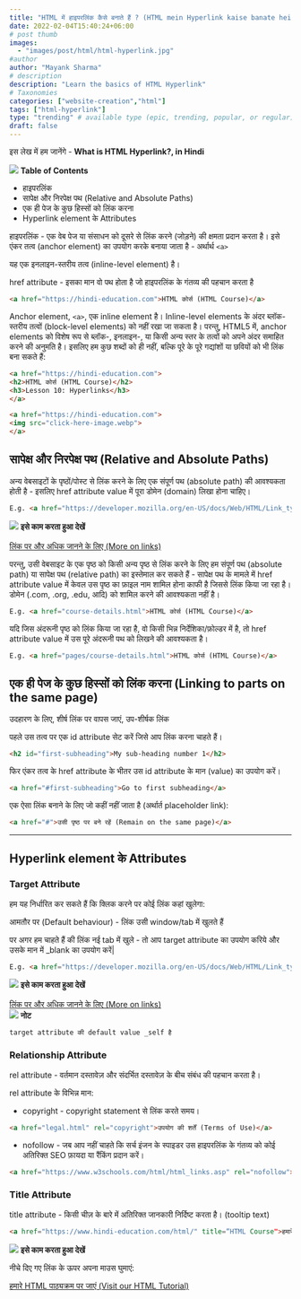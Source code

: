 ```yaml
---
title: "HTML में हाइपरलिंक कैसे बनाते हैं ? (HTML mein Hyperlink kaise banate hein?)"
date: 2022-02-04T15:40:24+06:00
# post thumb
images:
  - "images/post/html/html-hyperlink.jpg"
#author
author: "Mayank Sharma"
# description
description: "Learn the basics of HTML Hyperlink"
# Taxonomies
categories: ["website-creation","html"]
tags: ["html-hyperlink"]
type: "trending" # available type (epic, trending, popular, or regular)
draft: false
---
```


इस लेख में हम जानेंगे - <strong>What is HTML Hyperlink?, in Hindi</strong>

<div class="toc-mak">
<img src="../../../images/pencil.png">
<b>Table of Contents</b>
<ul>
<li>हाइपरलिंक</li>
<li>सापेक्ष और निरपेक्ष पथ (Relative and Absolute Paths)</li>
<li>एक ही पेज के कुछ हिस्सों को लिंक करना</li>
<li>Hyperlink element के Attributes</li>
</ul>
</div>

हाइपरलिंक - एक वेब पेज या संसाधन को दूसरे से लिंक करने (जोड़ने) की क्षमता प्रदान करता है।
इसे एंकर तत्व (anchor element) का उपयोग करके बनाया जाता है - अर्थार्थ `<a>` 

यह एक इनलाइन-स्तरीय तत्व (inline-level element) है।

href attribute - इसका मान वो पथ होता है जो हाइपरलिंक के गंतव्य की पहचान करता है

```html
<a href="https://hindi-education.com">HTML कोर्स (HTML Course)</a>
```

Anchor element, `<a>`, एक inline element है। Inline-level elements के अंदर ब्लॉक-स्तरीय तत्वों (block-level elements) को नहीं रखा जा सकता है। परन्तु, HTML5 में, anchor elements को विशेष रूप से ब्लॉक-, इनलाइन-, या किसी अन्य स्तर के तत्वों को अपने अंदर समाहित करने की अनुमति है। इसलिए हम कुछ शब्दों को ही नहीं, बल्कि पूरे के पूरे गद्यांशों या छवियों को भी लिंक बना सकते हैं:

```html
<a href="https://hindi-education.com">
<h2>HTML कोर्स (HTML Course)</h2>
<h3>Lesson 10: Hyperlinks</h3>
</a>
```

```html
<a href="https://hindi-education.com">
<img src="click-here-image.webp">
</a>
```


## सापेक्ष और निरपेक्ष पथ (Relative and Absolute Paths)

अन्य वेबसाइटों के पृष्ठों/पोस्ट से लिंक करने के लिए एक संपूर्ण पथ (absolute path) की आवश्यकता होती है - इसलिए href attribute value में पूरा डोमेन (domain) लिखा होना चाहिए।

```html
E.g. <a href="https://developer.mozilla.org/en-US/docs/Web/HTML/Link_types">लिंक पर और अधिक जानने के लिए (More on links)</a>
```

<div class="toc-mak">
  <img src="../../../images/pencil.png">
  <b>इसे काम करता हुआ देखें</b><br>

<br>
<a href="https://developer.mozilla.org/en-US/docs/Web/HTML/Link_types" class="mak-link">लिंक पर और अधिक जानने के लिए (More on links)</a>
</div>

परन्तु, उसी वेबसाइट के एक पृष्ठ को किसी अन्य पृष्ठ से लिंक करने के लिए हम संपूर्ण पथ (absolute path) या सापेक्ष पथ (relative path) का इस्तेमाल कर सकते हैं - सापेक्ष पथ के मामले में href attribute value में केवल उस पृष्ठ का फ़ाइल नाम शामिल होना काफी है जिससे लिंक किया जा रहा है। डोमेन (.com, .org, .edu, आदि) को शामिल करने की आवश्यकता नहीं है।

```html
E.g. <a href="course-details.html">HTML कोर्स (HTML Course)</a>
```

यदि जिस अंदरूनी पृष्ठ को लिंक किया जा रहा है, वो किसी भिन्न निर्देशिका/फ़ोल्डर में है, तो href attribute value में उस पूरे अंदरूनी पथ को लिखने की आवश्यकता है।

```html
E.g. <a href="pages/course-details.html">HTML कोर्स (HTML Course)</a>
```


## एक ही पेज के कुछ हिस्सों को लिंक करना (Linking to parts on the same page)

उदहारण के लिए, शीर्ष लिंक पर वापस जाएं, उप-शीर्षक लिंक

पहले उस तत्व पर एक id attribute सेट करें जिसे आप लिंक करना चाहते हैं।

```html
<h2 id="first-subheading">My sub-heading number 1</h2>
```

फिर एंकर तत्व के href attribute के भीतर उस id attribute के मान (value) का उपयोग करें।

```html
<a href="#first-subheading">Go to first subheading</a> 
```

एक ऐसा लिंक बनाने के लिए जो कहीं नहीं जाता है (अर्थार्त placeholder link):

```html
<a href="#">उसी पृष्ठ पर बने रहें (Remain on the same page)</a> 
```

<hr>

## Hyperlink element के Attributes

### Target Attribute

हम यह निर्धारित कर सकते हैं कि क्लिक करने पर कोई लिंक कहां खुलेगा:

आमतौर पर (Default behaviour) - लिंक उसी window/tab में खुलते हैं

पर अगर हम चाहते हैं की लिंक नई tab में खुले - तो आप target attribute का उपयोग करिये और उसके मान में _blank का उपयोग करें| 

```html
E.g. <a href="https://developer.mozilla.org/en-US/docs/Web/HTML/Link_types" target="_blank">लिंक पर अधिक जानकारी (More on links)</a>
```

<div class="toc-mak">
  <img src="../../../images/pencil.png">
  <b>इसे काम करता हुआ देखें</b><br>

<br>
<a href="https://developer.mozilla.org/en-US/docs/Web/HTML/Link_types" target="_blank" class="mak-link">लिंक पर और अधिक जानने के लिए (More on links)</a>
</div>

<div class="toc-mak">
  <img src="../../../images/pencil.png">
  <b>नोट</b><br>

    target attribute की default value _self है
</div>

### Relationship Attribute

rel attribute - वर्तमान दस्तावेज़ और संदर्भित दस्तावेज़ के बीच संबंध की पहचान करता है।

rel attribute के विभिन्न मान: 
* copyright - copyright statement से लिंक करते समय।

```html
<a href="legal.html" rel="copyright">उपयोग की शर्तें (Terms of Use)</a>  
```

* nofollow - जब आप नहीं चाहते कि सर्च इंजन के स्पाइडर उस हाइपरलिंक के गंतव्य को कोई अतिरिक्त SEO फ़ायदा या रैंकिंग प्रदान करें। 

```html
<a href="https://www.w3schools.com/html/html_links.asp" rel="nofollow">लिंक के बारे में अधिक जानकारी... (More about links…)</a>  
```

### Title Attribute

title attribute - किसी चीज़ के बारे में अतिरिक्त जानकारी निर्दिष्ट करता है। (tooltip text)

```html
<a href="https://www.hindi-education.com/html/" title=“HTML Course">हमारे HTML ट्यूटोरियल पर जाएं (Visit our HTML Tutorial)</a>
```

<div class="toc-mak">
  <img src="../../../images/pencil.png">
  <b>इसे काम करता हुआ देखें</b><br>

नीचे दिए गए लिंक के ऊपर अपना माउस घुमाएं: 

<a href="#" title="HTML Course" class="mak-link"> हमारे HTML पाठ्यक्रम पर जाएं (Visit our HTML Tutorial) </a>
</div>


<script src="../../../js/code-block-script.js"></script>
<link rel="stylesheet" href="../../../css/code-block-style.css">
